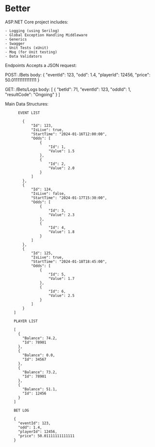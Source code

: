 # Better

ASP.NET Core project includes:

    - Logging (using Serilog)
    - Global Exception Handling Middleware
    - Generics
    - Swagger
    - Unit Tests (xUnit)
    - Moq (for Unit testing)
    - Data Validators

Endpoints Accepts a JSON request:

  POST: /Bets
  body:
        {
          "eventId": 123,
          "odd": 1.4,
          "playerId": 12456,
          "price": 50.01111111111111
        }

  GET: /Bets/Logs
  body:
        [
            {
                "betId": 71,
                "eventId": 123,
                "oddId": 1,
                "resultCode": "Ongoing"
            }
        ]

  Main Data Structures:
  
          EVENT LIST
      
        	{
        		"Id": 123,
        		"IsLive": true,
        		"StartTime": "2024-01-16T12:00:00",
        		"Odds": [
        			{
        				"Id": 1,
        				"Value": 1.5
        			},
        			{
        				"Id": 2,
        				"Value": 2.0
        			}
        		]
        	},
        	{
        		"Id": 124,
        		"IsLive": false,
        		"StartTime": "2024-01-17T15:30:00",
        		"Odds": [
        			{
        				"Id": 3,
        				"Value": 2.3
        			},
        			{
        				"Id": 4,
        				"Value": 1.8
        			}
        		]
        	},
        	{
        		"Id": 125,
        		"IsLive": true,
        		"StartTime": "2024-01-18T18:45:00",
        		"Odds": [
        			{
        				"Id": 5,
        				"Value": 1.7
        			},
        			{
        				"Id": 6,
        				"Value": 2.5
        			}
        		]
        	}
        ]
  
        PLAYER LIST
        
        [
          {
            "Balance": 74.2,
            "Id": 78901
          },
          {
            "Balance": 0.0,
            "Id": 34567
          },
          {
            "Balance": 73.2,
            "Id": 78901
          },
          {
            "Balance": 51.1,
            "Id": 12456
          }
        ]
  
        BET LOG
  
        {
          "eventId": 123,
          "odd": 1.4,
          "playerId": 12456,
          "price": 50.01111111111111
        }

      
